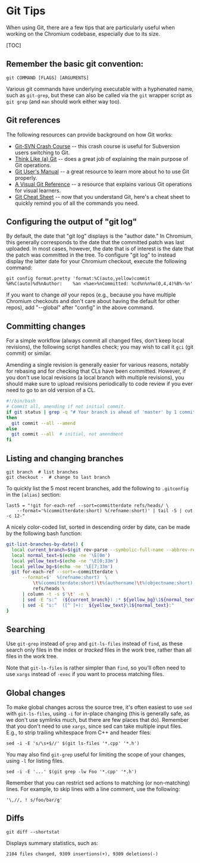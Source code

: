 # Git Tips

When using Git, there are a few tips that are particularly useful when working
on the Chromium codebase, especially due to its size.

[TOC]

## Remember the basic git convention:

    git COMMAND [FLAGS] [ARGUMENTS]

Various git commands have underlying executable with a hyphenated name, such as
`git-grep`, but these can also be called via the `git` wrapper script as
`git grep` (and `man` should work either way too).

## Git references

The following resources can provide background on how Git works:

*   [Git-SVN Crash Course](http://git-scm.com/course/svn.html) -- this crash
    course is useful for Subversion users switching to Git.
*   [Think Like (a) Git](http://think-like-a-git.net/) -- does a great job of
    explaining the main purpose of Git operations.
*   [Git User's Manual](http://schacon.github.com/git/user-manual.html) -- a
    great resource to learn more about ho to use Git properly.
*   [A Visual Git Reference](http://marklodato.github.com/visual-git-guide/index-en.html)
    -- a resource that explains various Git operations for visual learners.
*   [Git Cheat Sheet](http://cheat.errtheblog.com/s/git) -- now that you
    understand Git, here's a cheat sheet to quickly remind you of all the
    commands you need.

## Configuring the output of "git log"

By default, the date that "git log" displays is the "author date." In Chromium,
this generally corresponds to the date that the committed patch was last
uploaded. In most cases, however, the date that is of interest is the date that
the patch was committed in the tree. To configure "git log" to instead display
the latter date for your Chromium checkout, execute the following command:

```shell
git config format.pretty 'format:%C(auto,yellow)commit %H%C(auto)%d%nAuthor:    %an <%ae>%nCommitted: %cd%n%n%w(0,4,4)%B%-%n'
```

If you want to change *all* your repos (e.g., because you have multiple
Chromium checkouts and don't care about having the default for other repos), add "--global" after "config" in the above command.

## Committing changes

For a simple workflow (always commit all changed files, don't keep local
revisions), the following script handles check; you may wish to call it `gci`
(git commit) or similar.

Amending a single revision is generally easier for various reasons, notably for
rebasing and for checking that CLs have been committed. However, if you don't
use local revisions (a local branch with multiple revisions), you should make
sure to upload revisions periodically to code review if you ever need to go to
an old version of a CL.

```bash
#!/bin/bash
# Commit all, amending if not initial commit.
if git status | grep -q "# Your branch is ahead of 'master' by 1 commit."
then
  git commit --all --amend
else
  git commit --all  # initial, not amendment
fi
```

## Listing and changing branches

```shell
git branch  # list branches
git checkout -  # change to last branch
```

To quickly list the 5 most recent branches, add the following to `.gitconfig`
in the `[alias]` section:

```shell
last5 = "!git for-each-ref --sort=committerdate refs/heads/ \
    --format='%(committerdate:short) %(refname:short)' | tail -5 | cut -c 12-"
```

A nicely color-coded list, sorted in descending order by date, can be made by
the following bash function:

```bash
git-list-branches-by-date() {
  local current_branch=$(git rev-parse --symbolic-full-name --abbrev-ref HEAD)
  local normal_text=$(echo -ne '\E[0m')
  local yellow_text=$(echo -ne '\E[0;33m')
  local yellow_bg=$(echo -ne '\E[7;33m')
  git for-each-ref --sort=-committerdate \
      --format=$'  %(refname:short)  \
          \t%(committerdate:short)\t%(authorname)\t%(objectname:short)' \
          refs/heads \
      | column -t -s $'\t' -n \
      | sed -E "s:^  (${current_branch}) :* ${yellow_bg}\1${normal_text} :" \
      | sed -E "s:^  ([^ ]+):  ${yellow_text}\1${normal_text}:"
}
```

## Searching

Use `git-grep` instead of `grep` and `git-ls-files` instead of `find`, as these
search only files in the index or _tracked_ files in the work tree, rather than
all files in the work tree.

Note that `git-ls-files` is rather simpler than `find`, so you'll often need to
use `xargs` instead of `-exec` if you want to process matching files.

## Global changes

To make global changes across the source tree, it's often easiest to use `sed`
with `git-ls-files`, using `-i` for in-place changing (this is generally safe,
as we don't use symlinks much, but there are few places that do). Remember that
you don't need to use `xargs`, since sed can take multiple input files. E.g., to
strip trailing whitespace from C++ and header files:

    sed -i -E 's/\s+$//' $(git ls-files '*.cpp' '*.h')


You may also find `git-grep` useful for limiting the scope of your changes,
using `-l` for listing files.

    sed -i -E '...' $(git grep -lw Foo '*.cpp' '*.h')

Remember that you can restrict sed actions to matching (or non-matching) lines.
For example, to skip lines with a line comment, use the following:

    '\,//, ! s/foo/bar/g'

## Diffs

    git diff --shortstat

Displays summary statistics, such as:

    2104 files changed, 9309 insertions(+), 9309 deletions(-)
